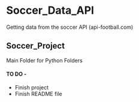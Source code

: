 # Soccer_Data_API
Getting data from the soccer API (api-football.com) 

## Soccer_Project
Main Folder for Python Folders

#### TO DO -
* Finish project
* Finish README file
